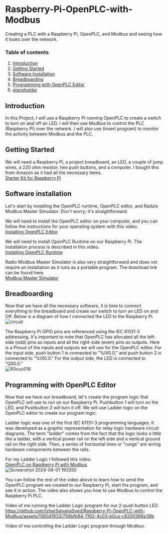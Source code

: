 # Raspberry-Pi-OpenPLC-with-Modbus
Creating a PLC with a Raspberry Pi, OpenPLC, and Modbus and seeing how it looks over the network.

### Table of contents

1. [Introduction](#introduction)
2. [Getting Started](#starting)
3. [Software Installation](#software)
4. [Breadboarding](#breadboard)
5. [Programming with OpenPLC Editor](#openplc)
6. [placeholder](#summary)

## Introduction <a name="introduction">
In this Project, I will use a Raspberry Pi running OpenPLC to create a switch to turn on and off an LED. I will then use Modbus to control the PLC (Raspberry Pi) over the network. I will also use (insert program) to monitor the activity between Modbus and the PLC.

## Getting Started <a name="starting">
We will need a Raspberry Pi, a project breadboard, an LED, a couple of jump wires, a 220 ohm resistor, two push buttons, and a computer. I bought this from Amazon as it had all the necessary items.   
[Starter Kit for Raspberry Pi](https://www.amazon.com/FREENOVE-Ultimate-Raspberry-558-Page-Detailed/dp/B06W54L7B5/ref=sr_1_2?crid=137OMN2ITGV7Z&dib=eyJ2IjoiMSJ9.GZW428gjohLopQ4YjAL731KQlescXYe9p8UTtopiUVObrhS8zyO8TdGjMn0GaHB9i73Y5sl1RAIQ5ZBbgfnqsscUse9cfc0f0oSpxE2e2qAWFEvjztiRzOR_F9WexFCJoVMQeRvJc8ATG3jJLktPVzfIvX99O1t_9gQsXjk4CG4BrUFIV9jLh5Zepu05XoVcfOq5WKL2pdHLW2tAs6CqcLs34oHkRyw6IlbnukW7dHCSsx4h-0AOcm71h3F71mhdmPSAVVC3gso0o7oZF0Q9Kh8YGxceL6Rlg2MdZQUtDnw.FqbyPBW7yhmTjdwOh8kxuP8jc__tzGTqbGzE1V07lxw&dib_tag=se&keywords=Freenove+Ultimate+Starter+Kit+for+Raspberry+Pi+5+4+B+3+B%2B+400%2C+558-Page+Detailed+Tutorial%2C+Python+C+Java+Scratch+Code%2C+223+Items%2C+104+Projects&qid=1717290931&s=electronics&sprefix=freenove+ultimate+starter+kit+for+raspberry+pi+5+4+b+3+b%2B+400%2C+558-page+detailed+tutorial%2C+python+c+java+scratch+code%2C+223+items%2C+104+projects%2Celectronics%2C280&sr=1-2)

## Software installation <a name="software">
Let's start by installing the OpenPLC runtime, OpenPLC editor, and Radzio Modbus Master Simulator. Don't worry; it's straightforward.  

We will need to install the OpenPLC editor on your computer, and you can follow the instructions for your operating system with this video.  
[Installing OpenPLC Editor](https://youtu.be/iC5s4CEiOB4?si=wJh1vriMxQ14dKNB)

We will need to install OpenPLC Runtime on our Raspberry Pi. The installation process is described in this video.  
[Installing OpenPLC Runtime](https://youtu.be/Il0bCK5Luto?si=YuJfXPOuYSHyYUJl&t=669)

Radio Modbus Master Simulator is also very straightforward and does not require an installation as it runs as a portable program. The download link can be found here.  
[Modbus Master Simulator](https://en.radzio.dxp.pl/modbus-master-simulator/)

## Breadboarding <a name="breadboard">
Now that we have all the necessary software, it is time to connect everything to the breadboard and create our switch to turn an LED on and Off. Below is a diagram of how I connected the LED to the Raspberry Pi.  
![circuit](https://github.com/IzharSalvanaSyed/Raspberry-Pi-OpenPLC-with-Modbus/assets/156041933/cca5c8a6-d061-4761-975d-6f986cfde367)

The Raspberry Pi GPIO pins are referenced using the IEC 61131-3 addressing. It's important to note that OpenPLC has allocated all the left-side (odd) pins as inputs and all the right-side (even) pins as outputs. Here is a Pinout of the inputs and outputs we will use for the OpenPLC editor. For the input side, push button 1 is connected to "%IX0.0," and push button 2 is connected to "%IX0.0." For the output side, the LED is connected to "QX0.0."      
![93cuu016](https://github.com/IzharSalvanaSyed/Raspberry-Pi-OpenPLC-with-Modbus/assets/156041933/c70b7871-b893-4320-91ec-0fe224ca756e)

## Programming with OpenPLC Editor <a name="openplc">
Now that we have our breadboard, let's create the program logic that OpenPLC will use to run on our Raspberry Pi. Pushbutton 1 will turn on the LED, and Pushbutton 2 will turn it off. We will use Ladder logic on the OpenPLC editor to create our program logic.  

Ladder logic was one of the first IEC 61131-3 programming languages. It was developed as a graphic representation for relay logic hardware circuit diagrams. The term "ladder" comes from the fact that the logic looks a little like a ladder, with a vertical power rail on the left side and a vertical ground rail on the right side. Then, a series of horizontal lines or "rungs" are wiring hardware components between the rails.

For my Ladder Logic I followed this video.  
[OpenPLC on Raspberry Pi with Modbus](https://youtu.be/iC5s4CEiOB4?si=wJh1vriMxQ14dKNB)  
![Screenshot 2024-06-01 193350](https://github.com/IzharSalvanaSyed/Raspberry-Pi-OpenPLC-with-Modbus/assets/156041933/ca09e21a-b0d3-441e-b57d-4b70c430e9ea)

You can follow the rest of the video above to learn how to send the OpenPLC program we created to our Raspberry Pi, start the program, and see it in action. The video also shows you how to use Modbus to control the Raspberry Pi PLC.

Video of me running the Ladder Logic program for our 2-push button LED.
https://github.com/IzharSalvanaSyed/Raspberry-Pi-OpenPLC-with-Modbus/assets/156041933/756bfb64-7f62-4c03-b0ca-c8200366e39b

Video of me controlling the Ladder Logic program through Modbus.
